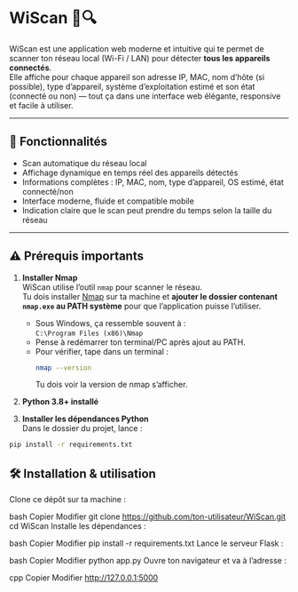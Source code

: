 # WiScan 📡🔍

WiScan est une application web moderne et intuitive qui te permet de scanner ton réseau local (Wi-Fi / LAN) pour détecter **tous les appareils connectés**.  
Elle affiche pour chaque appareil son adresse IP, MAC, nom d’hôte (si possible), type d’appareil, système d’exploitation estimé et son état (connecté ou non) — tout ça dans une interface web élégante, responsive et facile à utiliser.  

---

## 🚀 Fonctionnalités

- Scan automatique du réseau local  
- Affichage dynamique en temps réel des appareils détectés  
- Informations complètes : IP, MAC, nom, type d’appareil, OS estimé, état connecté/non  
- Interface moderne, fluide et compatible mobile  
- Indication claire que le scan peut prendre du temps selon la taille du réseau  

---

## ⚠️ Prérequis importants

1. **Installer Nmap**  
WiScan utilise l’outil `nmap` pour scanner le réseau.  
Tu dois installer [Nmap](https://nmap.org/download.html) sur ta machine et **ajouter le dossier contenant `nmap.exe` au PATH système** pour que l’application puisse l’utiliser.  
   
   - Sous Windows, ça ressemble souvent à :  
     `C:\Program Files (x86)\Nmap`  
   - Pense à redémarrer ton terminal/PC après ajout au PATH.  
   - Pour vérifier, tape dans un terminal :  
     ```bash
     nmap --version
     ```
     Tu dois voir la version de nmap s’afficher.

2. **Python 3.8+ installé**

3. **Installer les dépendances Python**  
Dans le dossier du projet, lance :  
```bash
pip install -r requirements.txt
```
## 🛠️ Installation & utilisation
Clone ce dépôt sur ta machine :

bash
Copier
Modifier
git clone https://github.com/ton-utilisateur/WiScan.git
cd WiScan
Installe les dépendances :

bash
Copier
Modifier
pip install -r requirements.txt
Lance le serveur Flask :

bash
Copier
Modifier
python app.py
Ouvre ton navigateur et va à l’adresse :

cpp
Copier
Modifier
http://127.0.0.1:5000
